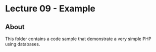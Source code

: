 # Lecture 09 - Example

## About

This folder contains a code sample that demonstrate a very simple PHP using databases.
